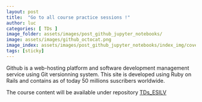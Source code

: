 ```yaml
---
layout: post
title:  "Go to all course practice sessions !"
author: luc
categories: [ TDs ]
image_folder: assets/images/post_github_jupyter_notebooks/
image: assets/images/github_octocat.png
image_index: assets/images/post_github_jupyter_notebooks/index_img/cover.png
tags: [sticky]
---
```


Github is a web-hosting platform and software development management service using Git versionning system. This site is developed using Ruby on Rails and contains as of today 50 millions suscribers worldwide.

The course content will be available under repository [TDs_ESILV](https://github.com/Luc-Bertin/TDs_ESILV)

